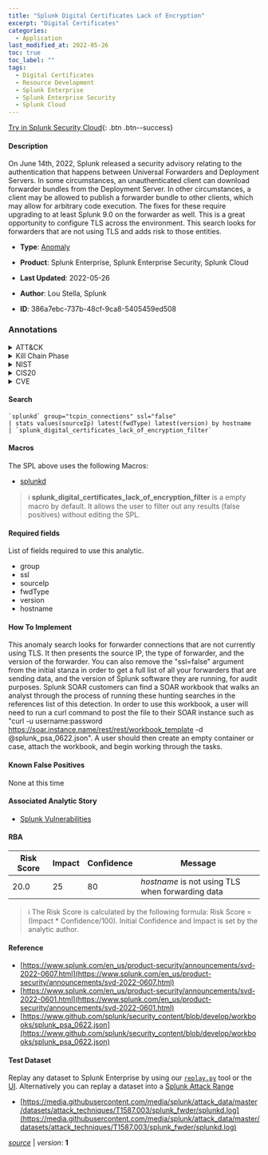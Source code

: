 ```yaml
---
title: "Splunk Digital Certificates Lack of Encryption"
excerpt: "Digital Certificates"
categories:
  - Application
last_modified_at: 2022-05-26
toc: true
toc_label: ""
tags:
  - Digital Certificates
  - Resource Development
  - Splunk Enterprise
  - Splunk Enterprise Security
  - Splunk Cloud
---
```




[Try in Splunk Security Cloud](https://www.splunk.com/en_us/cyber-security.html){: .btn .btn--success}

#### Description

On June 14th, 2022, Splunk released a security advisory relating to the authentication that happens between Universal Forwarders and Deployment Servers. In some circumstances, an unauthenticated client can download forwarder bundles from the Deployment Server. In other circumstances, a client may be allowed to publish a forwarder bundle to other clients, which may allow for arbitrary code execution. The fixes for these require upgrading to at least Splunk 9.0 on the forwarder as well. This is a great opportunity to configure TLS across the environment. This search looks for forwarders that are not using TLS and adds risk to those entities.

- **Type**: [Anomaly](https://github.com/splunk/security_content/wiki/Detection-Analytic-Types)
- **Product**: Splunk Enterprise, Splunk Enterprise Security, Splunk Cloud

- **Last Updated**: 2022-05-26
- **Author**: Lou Stella, Splunk
- **ID**: 386a7ebc-737b-48cf-9ca8-5405459ed508

### Annotations
<details>
  <summary>ATT&CK</summary>

<div markdown="1">

#### [ATT&CK](https://attack.mitre.org/)

| ID          | Technique   | Tactic         |
| ----------- | ----------- |--------------- |
| [T1587.003](https://attack.mitre.org/techniques/T1587/003/) | Digital Certificates | Resource Development |

</div>
</details>


<details>
  <summary>Kill Chain Phase</summary>

<div markdown="1">

* Exploitation


</div>
</details>


<details>
  <summary>NIST</summary>

<div markdown="1">

* DE.CM



</div>
</details>

<details>
  <summary>CIS20</summary>

<div markdown="1">

* CIS 3
* CIS 5
* CIS 16



</div>
</details>

<details>
  <summary>CVE</summary>

<div markdown="1">


</div>
</details>


#### Search

```
`splunkd` group="tcpin_connections" ssl="false" 
| stats values(sourceIp) latest(fwdType) latest(version) by hostname 
| `splunk_digital_certificates_lack_of_encryption_filter`
```

#### Macros
The SPL above uses the following Macros:
* [splunkd](https://github.com/splunk/security_content/blob/develop/macros/splunkd.yml)

> :information_source:
> **splunk_digital_certificates_lack_of_encryption_filter** is a empty macro by default. It allows the user to filter out any results (false positives) without editing the SPL.



#### Required fields
List of fields required to use this analytic.
* group
* ssl
* sourceIp
* fwdType
* version
* hostname



#### How To Implement
This anomaly search looks for forwarder connections that are not currently using TLS. It then presents the source IP, the type of forwarder, and the version of the forwarder. You can also remove the &#34;ssl=false&#34; argument from the initial stanza in order to get a full list of all your forwarders that are sending data, and the version of Splunk software they are running, for audit purposes. Splunk SOAR customers can find a SOAR workbook that walks an analyst through the process of running these hunting searches in the references list of this detection. In order to use this workbook, a user will need to run a curl command to post the file to their SOAR instance such as &#34;curl -u username:password https://soar.instance.name/rest/rest/workbook_template -d @splunk_psa_0622.json&#34;. A user should then create an empty container or case, attach the workbook, and begin working through the tasks.
#### Known False Positives
None at this time

#### Associated Analytic Story
* [Splunk Vulnerabilities](/stories/splunk_vulnerabilities)




#### RBA

| Risk Score  | Impact      | Confidence   | Message      |
| ----------- | ----------- |--------------|--------------|
| 20.0 | 25 | 80 | $hostname$ is not using TLS when forwarding data |


> :information_source:
> The Risk Score is calculated by the following formula: Risk Score = (Impact * Confidence/100). Initial Confidence and Impact is set by the analytic author.


#### Reference

* [https://www.splunk.com/en_us/product-security/announcements/svd-2022-0607.html](https://www.splunk.com/en_us/product-security/announcements/svd-2022-0607.html)
* [https://www.splunk.com/en_us/product-security/announcements/svd-2022-0601.html](https://www.splunk.com/en_us/product-security/announcements/svd-2022-0601.html)
* [https://www.github.com/splunk/security_content/blob/develop/workbooks/splunk_psa_0622.json](https://www.github.com/splunk/security_content/blob/develop/workbooks/splunk_psa_0622.json)



#### Test Dataset
Replay any dataset to Splunk Enterprise by using our [`replay.py`](https://github.com/splunk/attack_data#using-replaypy) tool or the [UI](https://github.com/splunk/attack_data#using-ui).
Alternatively you can replay a dataset into a [Splunk Attack Range](https://github.com/splunk/attack_range#replay-dumps-into-attack-range-splunk-server)

* [https://media.githubusercontent.com/media/splunk/attack_data/master/datasets/attack_techniques/T1587.003/splunk_fwder/splunkd.log](https://media.githubusercontent.com/media/splunk/attack_data/master/datasets/attack_techniques/T1587.003/splunk_fwder/splunkd.log)



[*source*](https://github.com/splunk/security_content/tree/develop/detections/application/splunk_digital_certificates_lack_of_encryption.yml) \| *version*: **1**